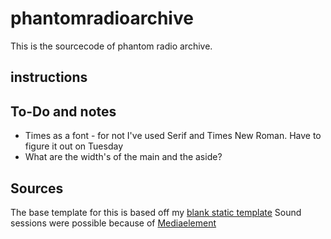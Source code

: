 # phantomradioarchive
This is the sourcecode of phantom radio archive.

## instructions

## To-Do and notes

- Times as a font - for not I've used Serif and Times New Roman. Have to figure it out on Tuesday
- What are the width's of the main and the aside?

## Sources
The base template for this is based off my [blank static template](https://github.com/BluePraise/blank-static-html)
Sound sessions were possible because of [Mediaelement](http://www.mediaelementjs.com/)

